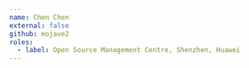 ```yaml
---
name: Chen Chen
external: false
github: mojave2
roles:
  - label: Open Source Management Centre, Shenzhen, Huawei
---
```


